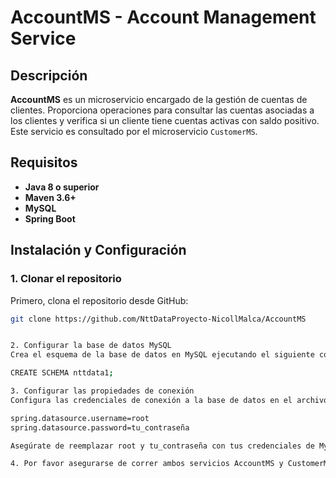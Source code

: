 # AccountMS - Account Management Service

## Descripción

**AccountMS** es un microservicio encargado de la gestión de cuentas de clientes. Proporciona operaciones para consultar las cuentas asociadas a los clientes y verifica si un cliente tiene cuentas activas con saldo positivo. Este servicio es consultado por el microservicio `CustomerMS`.

## Requisitos

- **Java 8 o superior**
- **Maven 3.6+**
- **MySQL**
- **Spring Boot**

## Instalación y Configuración

### 1. Clonar el repositorio

Primero, clona el repositorio desde GitHub:

```bash
git clone https://github.com/NttDataProyecto-NicollMalca/AccountMS


2. Configurar la base de datos MySQL
Crea el esquema de la base de datos en MySQL ejecutando el siguiente comando:

CREATE SCHEMA nttdata1;

3. Configurar las propiedades de conexión
Configura las credenciales de conexión a la base de datos en el archivo src/main/resources/application.properties:

spring.datasource.username=root
spring.datasource.password=tu_contraseña

Asegúrate de reemplazar root y tu_contraseña con tus credenciales de MySQL.

4. Por favor asegurarse de correr ambos servicios AccountMS y CustomerMS a la vez, ya que dependen del otro
